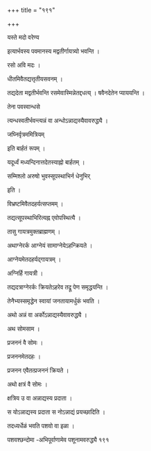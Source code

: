+++
title = "१९१"

+++

 

यस्ते मदो वरेण्य

इत्यार्भवस्य पवमानस्य मद्वतीर्गायत्र्यो भवन्ति । 

रसो अवि मदः । 

धीतमिवैतद्यत्तृतीयसवनम् । 

तद्यदेता मद्वतीर्भवन्ति रसमेवास्मिन्नेतद्दधत्य् । षवैनदेतेन प्याययन्ति ।

तेना पवस्वान्धसे

त्यन्धस्वतीर्भवन्त्यन्नं वा अन्धोऽन्नाद्यस्यैवावरुद्ध्यै । 

जघ्निर्वृत्रममित्रियम्

इति बार्हतं रूपम् । 

यदूर्ध्वं मध्यन्दिनात्तदेतस्याह्नो बार्हतम् । 

सम्मिश्लो अरुषो भुवस्सूपस्थाभिर्न धेनुभिर्

इति । 

विभ्रष्टमिवैतदहर्यत्सप्तमम् । 

तद्यत्सूपस्थाभिरित्यह्न एवोपस्थित्यै । 

तासु गायत्रमुक्तब्राह्मणम् । 

अथाग्नेरर्क आग्नेयं सामाग्नेयेऽहन्क्रियते । 

आग्नेयमेतदहर्यद्गायत्रम् । 

अग्निर्हि गायत्री । 

तद्यदत्राग्नेरर्कः क्रियतेऽहरेव तद्रू पेण समृद्धयन्ति । 

तेनैभ्यस्समृद्धेन स्वायां जनतायामर्धुकं भवति । 

अथो अन्नं वा अर्कोऽन्नाद्यस्यैवावरुद्ध्यै । 

अथ सोमसाम । 

प्रजननं वै सोमः । 

प्रजननमेतदहः । 

प्रजनन एवैतत्प्रजननं क्रियते । 

अथो क्षत्रं वै सोमः । 

क्षत्रिय उ वा अन्नाद्यस्य प्रदाता । 

स योऽन्नाद्यस्य प्रदाता स नोऽन्नाद्यं प्रयच्छादिति । 

तदध्यर्धेळं भवति पशवो वा इळा । 

पशवश्छन्दोमा -अभिपूर्वाणामेव पशूनामवरुद्ध्यै १९१
